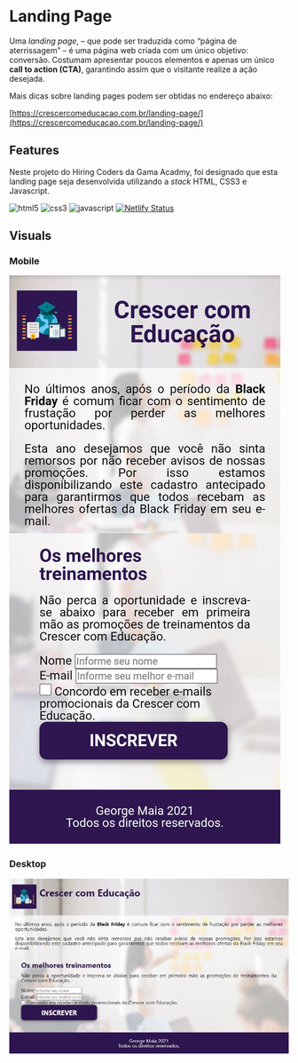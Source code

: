# Landing Page

Uma *landing page*, – que pode ser traduzida como “página de aterrissagem” – é uma página web criada com um único objetivo: conversão. Costumam apresentar poucos elementos e apenas um único **call to action (CTA)**, garantindo assim que o visitante realize a ação desejada.

Mais dicas sobre landing pages podem ser obtidas no endereço abaixo:

[https://crescercomeducacao.com.br/landing-page/](https://crescercomeducacao.com.br/landing-page/)

## Features

Neste projeto do Hiring Coders da Gama Acadmy, foi designado que esta landing page seja desenvolvida utilizando a *stack* HTML, CSS3 e Javascript.

 ![html5](https://img.shields.io/badge/HTML5-E34F26?style=for-the-badge&logo=html5&logoColor=white) ![css3](https://img.shields.io/badge/css3-1572B6?style=for-the-badge&logo=css3&logoColor=white) ![javascript](https://img.shields.io/badge/Javascript-F7DF1E?style=for-the-badge&logo=javascript&logoColor=white) [![Netlify Status](https://api.netlify.com/api/v1/badges/011ab6d8-7a8d-40ae-bbe1-56a30750105b/deploy-status)](https://app.netlify.com/sites/landingpage-georgemaia/deploys)

## Visuals

### Mobile 

![Print Mobile](./assets/print_mobile.jpg)

### Desktop

![Print Desktop](./assets/print_desktop.jpg)